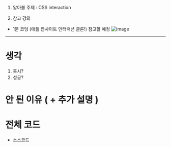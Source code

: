 1. 알아볼 주제 : CSS interaction

2. 참고 강의
  * 1분 코딩 (애플 웹사이트 인터랙션 클론!) 참고할 예정
    ![image](https://user-images.githubusercontent.com/89957988/163922129-4880f463-97fa-4427-8759-9b3a0d2d2e41.png)
    
***

# 생각
   1. 혹시?   
   2. 성공?   

# 안 된 이유 ( + 추가 설명 )

# 전체 코드
  * 소스코드

  ```javascript

  ```
